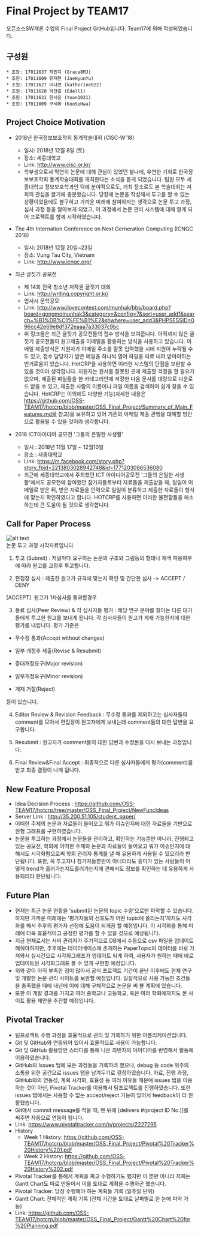 ﻿# Final Project by TEAM17
오픈소스SW개론 수업의 Final Project GitHub입니다. Team17에 의해 작성되었습니다.

## 구성원
	* 조장: 17011637 최민지 (Grace8MJ)
	* 조원: 17011609 유재현 (JaeHyunYu)
	* 조원: 17011627 이나연 (katherine022)
	* 조원: 17011628 박찬흠 (Edell1)
	* 조원: 17011631 한서윤 (Yoon1021)
	* 조원: 17011009 구세화 (KooSeHwa)


## Project Choice Motivation
* 2018년 한국정보보호학회 동계학술대회 (CISC-W'18)
	- 일시: 2018년 12월 8일 (토)
	- 장소: 세종대학교
	- Link: http://www.cisc.or.kr/
	- 학부생으로서 막연히 논문에 대해 관심이 있었던 찰나에, 우연한 기회로 한국정보보호학회 동계학술대회를 개최한다는 소식을 듣게 되었습니다. 팀원 모두 세종대학교 정보보호학과인 덕에 분야적으로도, 개최 장소로도 본 학술대회는 저희의 관심을 끌기에 충분했습니다. 당장에 논문을 작성해서 투고를 할 수 없는 상황이었음에도 불구하고 가까운 미래에 참여하자는 생각으로 논문 투고 과정, 심사 과정 등을 알아보게 되었고, 이 과정에서 논문 관리 시스템에 대해 알게 되어 프로젝트를 함께 시작하였습니다.

* The 4th Internation Conference on Next Gerneration Computing (ICNGC 2018)
	- 일시: 2018년 12월 20일~23일
	- 장소: Vung Tau City, Vietnam
	- Link: http://www.icngc.org/

* 최근 글짓기 공모전
	- 제 14회 전국 청소년 저작권 글짓기 대회
	- Link: http://writing.copyright.or.kr/ 
	- 엽서시 문학공모
	- Link: http://www.ilovecontest.com/munhak/bbs/board.php?board=gongmomunhak3&category=&config=7&sort=user_add1&search=%B1%DB%C1%FE%B1%E2&shwhere=user_add3&PHPSESSID=096cc42e69e8df372eaaa7a33037c9bc
	- 위 링크들은 최근 글짓기 공모전들의 접수 방식을 보여줍니다. 
	아직까지 많은 글짓기 공모전들이 원고제출을 이메일을 활용하는 방식을 사용하고 있습니다. 
	이메일 제출방식은 지원자가 이메일 주소를 잘못 입력했을 시에 지원이 누락될 수도 있고, 접수 담당자가 받은 메일을 하나씩 열어 파일을 따로 내려 받아야하는 번거로움이 있습니다. 
	HotCRP을 사용하면 이러한 시스템의 단점을 보완할 수 있을 것이라 생각합니다. 
	지원자는 원서를 잘못된 곳에 제출할 걱정을 할 필요가 없으며, 제출된 파일들을 한 카테고리안에 저장한 다음 문서를 대량으로 다운로드 받을 수 있고, 제출한 사람의 이름이나 파일 이름을 검색하여 쉽게 찾을 수 있습니다. 
	HotCRP는 이외에도 다양한 기능(자세한 내용은 https://github.com/OSS-TEAM17/hotcrp/blob/master/OSS_Final_Project/Summary_of_Main_Features.md을 참고)을 보유하고 있어 기존의 이메일 제출 관행을 대체할 방안으로 활용될 수 있을 것이라 생각합니다.

* 2018 ICT아이디어 공모전 '그들의 은밀한 사생활'
	- 일시 : 2018년 11월 17일 ~ 12월10일
	- 장소 : 세종대학교
	- Link: https://m.facebook.com/story.php?story_fbid=2213803028942748&id=1771203086536080
	- 최근에 세종대학교에서 주최했던 ICT 아이디어공모전 '그들의 은밀한 사생활'에서도 공모전에 참여했던 참가자들로부터 자료들을 제출받을 때, 일일이 이메일로 받은 뒤, 받은 자료들을 인력으로 일일이 분류하고 제출한 자료들이 형식에 맞는지 확인하였다고 합니다. HOTCRP를 사용하면 이러한 불편함들을 해소하는데 큰 도움이 될 것으로 생각합니다.


## Call for Paper Process
![alt text](https://github.com/OSS-TEAM17/hotcrp/blob/master/OSS_Final_Project/Call%20for%20Paper%20Process.png) <br/>
논문 투고 과정 시각자료입니다

1. 투고 (Submit) : 저널마다 요구하는 논문의 구조와 그림등의 형태나 채색 허용여부에 따라 원고를 교정후 투고합니다.

2. 편집장 심사 : 제출한 원고가 규격에 맞는지 확인 및 간단한 심사 -> ACCEPT / DENY

[ACCEPT]
​	원고가 1차심사를 통과할경우

3. 동료 심사(Peer Review) & 각 심사자들 평가 : 해당 연구 분야를 잘아는 다른 대가들에게 투고한 원고를 보내게 됩니다. 각 심사자들이 원고가 게재 가능한지에 대한 평가를 내립니다.
    평가 기준은

  - 무수정 통과(Accept without changes)

  - 일부 개정후 제출(Revise & Resubmit) 
  - 중대개정요구(Major revision)
  - 일부개정요구(Minor revision)
  - 게재 거절(Reject)

  등이 있습니다.

4. Editor Review & Revision Feedback  : 무수정 통과를 제외하고는 심사자들의 comment를 모아서 편집장이 원고자에게 보내는데 comment들의 대한 답변을 요구합니다.

5. Resubmit : 원고자가 comment들의 대한 답변과 수정본을 다시 보내는 과정입니다.

6. Final Review&Final Accept : 최종적으로 다른 심사자들에게 평가(comment)를 받고 최종 결정이 나게 됩니다.


## New Feature Proposal
* Idea Decision Process : https://github.com/OSS-TEAM17/hotcrp/tree/master/OSS_Final_Project/NewFuncIdeas
* Server Link : http://35.200.51.105/student_paper/
* 어떠한 주제의 논문과 자료들이 들어오고 뭐가 이슈인지에 대한 자료들을 기반으로 원형 그래프를 구현하였습니다.
* 논문을 투고하는 과정에서 논문들을 관리하고, 확인하는 기능뿐만 아니라, 진행되고 있는 공모전, 학회에 어떠한 주제의 논문과 자료들이 들어오고 뭐가 이슈인지에 대해서도 시각화함으로써 학회 관리자 통계를 낼 때 유용하게 사용될 수 있으리라 판단됩니다. 또한, 꼭 투고자나 참가자들뿐만이 아니더라도 흥미가 있는 사람들이 어떻게 trend가 흘러가는지도흘러가는지에 관해서도 정보를 확인하는 데 유용하게 사용되리라 판단됩니다.


## Future Plan
* 현재는 최근 논문 현황을 'submit된 논문의 topic 수량'으로만 파악할 수 있습니다. 하지만 가까운 미래에는 '평가자들의 선호도가 어떤 topic에 쏠리는지'까지도 시각화를 해서 추후의 평가자 선정에 도움이 되게끔 할 예정입니다. 이 시각화를 통해 미래에 더욱 효율적이고 공정한 평가를 할 수 있을 것으로 예상됩니다.
* 지금 현재로서는 서버 관리자가 주기적으로 DB에서 수동으로 csv 파일을 업데이트 해줘야하지만, 추후에는 데이터베이스에 존재하는 PaperTopic의 데이터를 바로 가져와서 실시간으로 시각화그래프가 업데이트 되게 하여, 사용자가 원하는 때에 바로 업데이트된 시각화그래프 볼 수 있게 구현할 예정입니다.
* 위와 같이 아직 부족한 점이 많아서 공식 프로젝트 기간이 끝난 이후에도 현재 연구 및 개발한 논문 관리 사이트를 보완할 예정입니다. 실질적으로 사용 가능한 조건들을 충족했을 때에 내년에 이에 대해 구체적으로 논문을 써 볼 계획에 있습니다. 
* 또한 이 개발 결과를 가지고 여러 중학교나 고등학교, 혹은 여러 학회에까지도 본 사이트 활용 제안을 추진할 예정입니다. 


## Pivotal Tracker
* 팀프로젝트 수행 과정을 효율적으로 관리 및 기록하기 위한 어플리케이션입니다.
* Git 및 GitHub와 연동되어 있어서 효율적으로 사용이 가능합니다.
* Git 및 GitHub 활용방안 스터디를 통해 나온 최민지의 아이디어를 반영해서 활동에 이용하였습니다.
* GitHub의 Issues 탭에 모든 과정들을 기록하려 했으나, debug 등 code 위주의 소통을 위한 공간으로 issues 탭을 남겨두기로 결정하였습니다. 자료, 진행 과정, GitHub와의 연동성, 계획 시각화, 효율성 등 여러 이유들 때문에 issues 탭을 이용하는 것이 아닌, Pivotal Tracker를 이용해서 팀프로젝트를 진행하였습니다. 또한 issues 탭에서는 사용할 수 없는 accept/reject 기능이 있어서 feedback이 더 원활했습니다.
* Git에서 commit message를 적을 때, 맨 뒤에 [delivers #(project ID No.)]를 써주면 자동으로 연동이 됩니다.
* Link: https://www.pivotaltracker.com/n/projects/2227295
* History
  * Week 1 History: https://github.com/OSS-TEAM17/hotcrp/blob/master/OSS_Final_Project/Pivotal%20Tracker%20History%201.pdf
  * Week 2 History: https://github.com/OSS-TEAM17/hotcrp/blob/master/OSS_Final_Project/Pivotal%20Tracker%20History%202.pdf
* Pivotal Tracker를 통해서 계획을 짜고 수행하기도 했지만 이 뿐만 아니라 저희는 Gantt Chart도 따로 만들어서 이를 토대로 계획을 수행하곤 했습니다.
* Pivotal Tracker: 당장 수행해야 하는 계획들 기록 (일주일 단위)
* Gantt Chart: 전체적인 계획 기록 (전체 기간을 토대로 날짜별로 한 눈에 파악 가능)
* Link: https://github.com/OSS-TEAM17/hotcrp/blob/master/OSS_Final_Project/Gantt%20Chart%20for%20Planning.pdf

